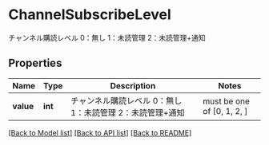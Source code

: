 # ChannelSubscribeLevel

チャンネル購読レベル 0：無し 1：未読管理 2：未読管理+通知

## Properties
Name | Type | Description | Notes
------------ | ------------- | ------------- | -------------
**value** | **int** | チャンネル購読レベル 0：無し 1：未読管理 2：未読管理+通知 |  must be one of [0, 1, 2, ]

[[Back to Model list]](../README.md#documentation-for-models) [[Back to API list]](../README.md#documentation-for-api-endpoints) [[Back to README]](../README.md)


